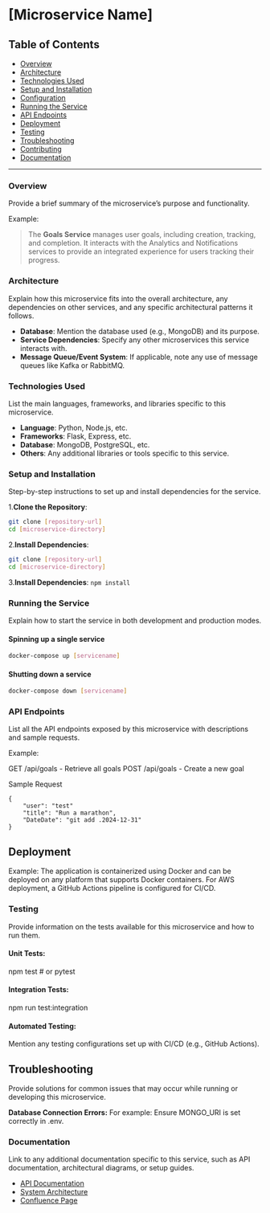 # [Microservice Name]

## Table of Contents

- [Overview](#overview)
- [Architecture](#architecture)
- [Technologies Used](#technologies-used)
- [Setup and Installation](#setup-and-installation)
- [Configuration](#configuration)
- [Running the Service](#running-the-service)
- [API Endpoints](#api-endpoints)
- [Deployment](#deployment)
- [Testing](#testing)
- [Troubleshooting](#troubleshooting)
- [Contributing](#contributing)
- [Documentation](#documentation)

---

### Overview

Provide a brief summary of the microservice’s purpose and functionality.

Example:

> The **Goals Service** manages user goals, including creation, tracking, and completion. It interacts with the Analytics and Notifications services to provide an integrated experience for users tracking their progress.

### Architecture

Explain how this microservice fits into the overall architecture, any dependencies on other services, and any specific architectural patterns it follows.

- **Database**: Mention the database used (e.g., MongoDB) and its purpose.
- **Service Dependencies**: Specify any other microservices this service interacts with.
- **Message Queue/Event System**: If applicable, note any use of message queues like Kafka or RabbitMQ.

### Technologies Used

List the main languages, frameworks, and libraries specific to this microservice.

- **Language**: Python, Node.js, etc.
- **Frameworks**: Flask, Express, etc.
- **Database**: MongoDB, PostgreSQL, etc.
- **Others**: Any additional libraries or tools specific to this service.

### Setup and Installation

Step-by-step instructions to set up and install dependencies for the service.

1.**Clone the Repository**:

```bash
git clone [repository-url]
cd [microservice-directory]
```

2.**Install Dependencies**:

```bash
git clone [repository-url]
cd [microservice-directory]
```

3.**Install Dependencies**:
`npm install`

### Running the Service

Explain how to start the service in both development and production modes.

#### Spinning up a single service

```sh
docker-compose up [servicename]
```

#### Shutting down a service

```sh
docker-compose down [servicename]
```

### API Endpoints

List all the API endpoints exposed by this microservice with descriptions and sample requests.

Example:

GET /api/goals - Retrieve all goals
POST /api/goals - Create a new goal

Sample Request

```
{
    "user": "test"
    "title": "Run a marathon",
    "DateDate": "git add .2024-12-31"
}
```

## Deployment

Example: The application is containerized using Docker and can be deployed on any platform that supports Docker containers. For AWS deployment, a GitHub Actions pipeline is configured for CI/CD.

### Testing

Provide information on the tests available for this microservice and how to run them.

#### Unit Tests:

npm test # or pytest

#### Integration Tests:

npm run test:integration

#### Automated Testing:

Mention any testing configurations set up with CI/CD (e.g., GitHub Actions).

## Troubleshooting

Provide solutions for common issues that may occur while running or developing this microservice.

**Database Connection Errors:**
For example: Ensure MONGO_URI is set correctly in .env.

### Documentation

Link to any additional documentation specific to this service, such as API documentation, architectural diagrams, or setup guides.

- [API Documentation](https://example.com/api-docs)
- [System Architecture](https://example.com/system-architecture)
- [Confluence Page](https://example.com/confluence)
